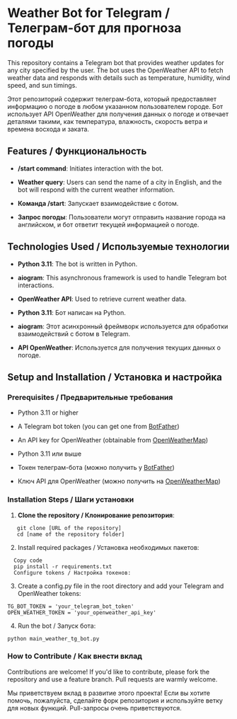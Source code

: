 # Weather Bot for Telegram / Телеграм-бот для прогноза погоды

This repository contains a Telegram bot that provides weather updates for any city specified by the user. The bot uses the OpenWeather API to fetch weather data and responds with details such as temperature, humidity, wind speed, and sun timings.

Этот репозиторий содержит телеграм-бота, который предоставляет информацию о погоде в любом указанном пользователем городе. Бот использует API OpenWeather для получения данных о погоде и отвечает деталями такими, как температура, влажность, скорость ветра и времена восхода и заката.

## Features / Функциональность

- **/start command**: Initiates interaction with the bot.
- **Weather query**: Users can send the name of a city in English, and the bot will respond with the current weather information.

- **Команда /start**: Запускает взаимодействие с ботом.
- **Запрос погоды**: Пользователи могут отправить название города на английском, и бот ответит текущей информацией о погоде.

## Technologies Used / Используемые технологии

- **Python 3.11**: The bot is written in Python.
- **aiogram**: This asynchronous framework is used to handle Telegram bot interactions.
- **OpenWeather API**: Used to retrieve current weather data.

- **Python 3.11**: Бот написан на Python.
- **aiogram**: Этот асинхронный фреймворк используется для обработки взаимодействий с ботом в Telegram.
- **API OpenWeather**: Используется для получения текущих данных о погоде.

## Setup and Installation / Установка и настройка

### Prerequisites / Предварительные требования

- Python 3.11 or higher
- A Telegram bot token (you can get one from [BotFather](https://t.me/botfather))
- An API key for OpenWeather (obtainable from [OpenWeatherMap](https://openweathermap.org/api))

- Python 3.11 или выше
- Токен телеграм-бота (можно получить у [BotFather](https://t.me/botfather))
- Ключ API для OpenWeather (можно получить на [OpenWeatherMap](https://openweathermap.org/api))

### Installation Steps / Шаги установки

1. **Clone the repository / Клонирование репозитория**:

```
   git clone [URL of the repository]
   cd [name of the repository folder]
```

2. Install required packages / Установка необходимых пакетов:

```
  Copy code
  pip install -r requirements.txt
  Configure tokens / Настройка токенов:
```

3. Create a config.py file in the root directory and add your Telegram and OpenWeather tokens:

```
TG_BOT_TOKEN = 'your_telegram_bot_token'
OPEN_WEATHER_TOKEN = 'your_openweather_api_key'
```

4. Run the bot / Запуск бота:

```
python main_weather_tg_bot.py
```

### How to Contribute / Как внести вклад

Contributions are welcome! If you'd like to contribute, please fork the repository and use a feature branch. Pull requests are warmly welcome.

Мы приветствуем вклад в развитие этого проекта! Если вы хотите помочь, пожалуйста, сделайте форк репозитория и используйте ветку для новых функций. Pull-запросы очень приветствуются.